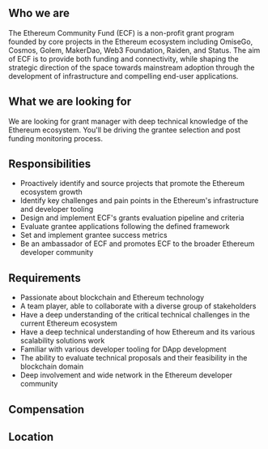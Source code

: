 
## Who we are

The Ethereum Community Fund (ECF) is a non-profit  grant program founded by core projects in the Ethereum ecosystem including OmiseGo, Cosmos, Golem, MakerDao, Web3 Foundation, Raiden, and Status. The aim of ECF is to provide both funding and connectivity, while shaping the strategic direction of the space towards mainstream adoption through the development of infrastructure and compelling end-user applications.

## What we are looking for
We are looking for grant manager with deep technical knowledge of the Ethereum ecosystem. You'll be driving the grantee selection and post funding monitoring process. 

## Responsibilities

- Proactively identify and source projects that promote the Ethereum ecosystem growth 
- Identify key challenges and pain points in the Ethereum's infrastructure and developer tooling 
- Design and implement ECF's grants evaluation pipeline and criteria 
- Evaluate grantee applications following the defined framework 
- Set and implement grantee success metrics 
- Be an ambassador of ECF and promotes ECF to the broader Ethereum developer community


## Requirements

- Passionate about blockchain and Ethereum technology 
- A team player, able to collaborate with a diverse group of stakeholders 
- Have a deep understanding of the critical technical challenges in the current Ethereum ecosystem 
- Have a deep technical understanding of how Ethereum and its various scalability solutions work 
- Familiar with various developer tooling for DApp development 
- The ability to evaluate technical proposals and their feasibility in the blockchain domain
- Deep involvement and wide network in the Ethereum developer community 



## Compensation

## Location



